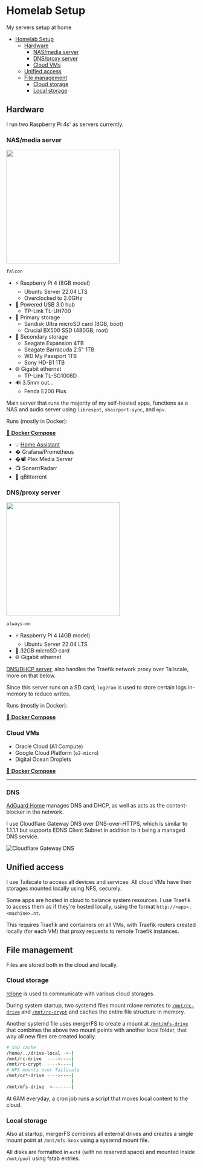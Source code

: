 <!-- markdownlint-disable MD033 -->
# Homelab Setup

My servers setup at home

- [Homelab Setup](#homelab-setup)
  - [Hardware](#hardware)
    - [NAS/media server](#nasmedia-server)
    - [DNS/proxy server](#dnsproxy-server)
    - [Cloud VMs](#cloud-vms)
  - [Unified access](#unified-access)
  - [File management](#file-management)
    - [Cloud storage](#cloud-storage)
    - [Local storage](#local-storage)

## Hardware

I run two Raspberry Pi 4s' as servers currently.

### NAS/media server

<img src="https://user-images.githubusercontent.com/19761269/99898364-ea3dd680-2cc6-11eb-9216-89c2240ed0af.png" width="300">

`falcon`

- ⚡ Raspberry Pi 4 (8GB model)
  - Ubuntu Server 22.04 LTS
  - Overclocked to 2.0GHz
- 🔌 Powered USB 3.0 hub
  - TP-Link TL-UH700
- 📼 Primary storage
  - Sandisk Ultra microSD card (8GB, boot)
  - Crucial BX500 SSD (480GB, root)
- 📀 Secondary storage
  - Seagate Expansion 4TB
  - Seagate Barracuda 2.5" 1TB
  - WD My Passport 1TB
  - Sony HD-B1 1TB
- 🌐 Gigabit ethernet
  - TP-Link TL-SG1008D
- 🔊 3.5mm out...
  - Fenda E200 Plus

Main server that runs the majority of my self-hosted apps, functions as a NAS and audio server using `librespot`, `shairport-sync`, and `mpv`.

Runs (mostly in Docker):

[🔗 **Docker Compose**](./docker-compose/falcon.yml)

- 💡 [Home Assistant](https://github.com/agneevx/my-ha-setup)
- � Grafana/Prometheus
- �📽 Plex Media Server
- 📺 Sonarr/Radarr
- 🧲 qBittorrent

### DNS/proxy server

<img src="https://www.raspberrypi.com/app/uploads/2021/04/raspberrypi4-hero2-1536x1021.png" width="300">

`always-on`

- ⚡ Raspberry Pi 4 (4GB model)
  - Ubuntu Server 22.04 LTS
- 📼 32GB microSD card
- 🌐 Gigabit ethernet

[DNS/DHCP server](#DNS), also handles the Traefik network proxy over Tailscale, more on that below.

Since this server runs on a SD card, `log2ram` is used to store certain logs in-memory to reduce writes.

Runs (mostly in Docker):

[🔗 **Docker Compose**](./docker-compose/always-on.yml)

### Cloud VMs

- Oracle Cloud (A1 Compute)
- Google Cloud Platform (`e2-micro`)
- Digital Ocean Droplets

[🔗 **Docker Compose**](./docker-compose/oracle1.yml)

---

### DNS

[AdGuard Home](https://github.com/AdguardTeam/AdGuardHome) manages DNS and DHCP, as well as acts as the content-blocker in the network.

I use Cloudflare Gateway DNS over DNS-over-HTTPS, which is similar to 1.1.1.1 but supports EDNS Client Subnet in addition to it being a managed DNS service.

<!-- ![feb-2022-archive](https://user-images.githubusercontent.com/19761269/155761364-908e0759-6703-449c-8ca7-54a9c92b9478.png) -->

<!-- ![It's always DNS](https://user-images.githubusercontent.com/19761269/159464106-aac45518-26ef-4fe5-8bc3-865cb35e8868.png) -->

![Cloudflare Gateway DNS](https://user-images.githubusercontent.com/19761269/187674721-02be2231-9b3d-4eef-b3d7-08de09b8794e.png)

## Unified access

I use Tailscale to access all devices and services. All cloud VMs have their storages mounted locally using NFS, securely.

Some apps are hosted in cloud to balance system resources. I use Traefik to access them as if they're hosted locally, using the format `http://<app>.<machine>.nt`.

This requires Traefik and containers on all VMs, with Traefik routers created locally (for each VM) that proxy requests to remote Traefik instances.

## File management

Files are stored both in the cloud and locally.

### Cloud storage

[rclone](https://github.com/rclone/rclone) is used to communicate with various cloud storages.

During system startup, two systemd files mount rclone remotes to [`/mnt/rc-drive`](./systemd/rc-drive.service) and [`/mnt/rc-crypt`](./systemd/rc-crypt.service) and caches the entire file structure in memory.

Another systemd file uses mergerFS to create a mount at [`/mnt/mfs-drive`](./systemd/mfs-drive.service) that combines the above two mount points with another local folder, that way all new files are created locally.

```sh
# SSD cache
/home/../drive-local ->-|
/mnt/rc-drive  ---->----|
/mnt/rc-crypt  ---->----|
# NFS mounts over Tailscale
/mnt/oc*-drive ---->----|
                        |
/mnt/mfs-drive  <-------|
```

At 6AM everyday, a cron job runs a script that moves local content to the cloud.

### Local storage

Also at startup, mergerFS combines all external drives and creates a single mount point at `/mnt/mfs-knox` using a systemd mount file.

All disks are formatted in `ext4` (with no reserved space) and mounted inside `/mnt/pool` using fstab entries.
